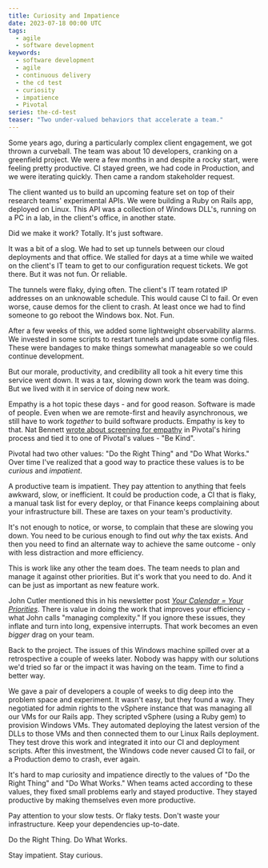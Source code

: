 ```yaml
---
title: Curiosity and Impatience
date: 2023-07-18 00:00 UTC
tags:
  - agile
  - software development
keywords:
  - software development
  - agile
  - continuous delivery
  - the cd test
  - curiosity
  - impatience
  - Pivotal
series: the-cd-test
teaser: "Two under-valued behaviors that accelerate a team."
---
```

[tbm]: https://cutlefish.substack.com/p/tbm-4952-your-calendar-your-priorities
[nat1]: https://www.simplermachines.com/notes-on-the-pivotal-interview-process/
[nat2]: https://www.simplermachines.com/do-what-works-was-the-hard-part/

Some years ago, during a particularly complex client engagement, we got thrown a curveball. The team was about 10 developers, cranking on a greenfield project. We were a few months in and despite a rocky start, were feeling pretty productive. CI stayed green, we had code in Production, and we were iterating quickly. Then came a random stakeholder request.

The client wanted us to build an upcoming feature set on top of their research teams' experimental APIs. We were building a Ruby on Rails app, deployed on Linux. This API was a collection of Windows DLL's, running on a PC in a lab, in the client's office, in another state.

Did we make it work? Totally. It's just software.

It was a bit of a slog. We had to set up tunnels between our cloud deployments and that office. We stalled for days at a time while we waited on the client's IT team to get to our configuration request tickets. We got there. But it was not fun. Or reliable.

The tunnels were flaky, dying often. The client's IT team rotated IP addresses on an unknowable schedule. This would cause CI to fail. Or even worse, cause demos for the client to crash. At least once we had to find someone to go reboot the Windows box. Not. Fun.

After a few weeks of this, we added some lightweight observability alarms. We invested in some scripts to restart tunnels and update some config files. These were bandages to make things somewhat manageable so we could continue development.

But our morale, productivity, and credibility all took a hit every time this service went down. It was a tax, slowing down work the team was doing. But we lived with it in service of doing new work.

Empathy is a hot topic these days - and for good reason. Software is made of people. Even when we are remote-first and heavily asynchronous, we still have to work _together_ to build software products. Empathy is key to that. Nat Bennett [wrote about screening for empathy][nat1] in Pivotal's hiring process and tied it to one of Pivotal's values - "Be Kind".

Pivotal had two other values: "Do the Right Thing" and "Do What Works." Over time I've realized that a good way to practice these values is to be _curious_ and _impatient_.

A productive team is impatient. They pay attention to anything that feels awkward, slow, or inefficient. It could be production code, a CI that is flaky, a manual task list for every deploy, or that Finance keeps complaining about your infrastructure bill. These are taxes on your team's productivity.

It's not enough to notice, or worse, to complain that these are slowing you down. You need to be curious enough to find out _why_ the tax exists. And then you need to find an alternate way to achieve the same outcome - only with less distraction and more efficiency.

This is work like any other the team does. The team needs to plan and manage it against other priorities. But it's work that you need to do. And it can be just as important as new feature work.

John Cutler mentioned this in his newsletter post _[Your Calendar = Your Priorities][tbm]_. There is value in doing the work that improves your efficiency - what John calls "managing complexity." If you ignore these issues, they inflate and turn into long, expensive interrupts. That work becomes an even _bigger_ drag on your team.

Back to the project. The issues of this Windows machine spilled over at a retrospective a couple of weeks later. Nobody was happy with our solutions we'd tried so far or the impact it was having on the team. Time to find a better way.

We gave a pair of developers a couple of weeks to dig deep into the problem space and experiment. It wasn't easy, but they found a way. They negotiated for admin rights to the vSphere instance that was managing all our VMs for our Rails app. They scripted vSphere (using a Ruby gem) to provision Windows VMs. They automated deploying the latest version of the DLLs to those VMs and then connected them to our Linux Rails deployment. They test drove this work and integrated it into our CI and deployment scripts. After this investment, the Windows code never caused CI to fail, or a Production demo to crash, ever again.

It's hard to map curiosity and impatience directly to the values of "Do the Right Thing" and "Do What Works." When teams acted according to these values, they fixed small problems early and stayed productive. They stayed productive by making themselves even more productive.

Pay attention to your slow tests. Or flaky tests. Don't waste your infrastructure. Keep your dependencies up-to-date.

Do the Right Thing. Do What Works.

Stay impatient. Stay curious.
